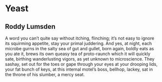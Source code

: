 # Yeast
## Roddy Lumsden
A word you can’t quite say
without itching, flinching; it’s not easy
to ignore its squirming appetite, stay
your primal juddering. And yes, at
night, each microbe gurns in the salty sea
of gut and gullet, born again, boldly eats
as you ate it, brews its own queasy tea
of proto-raunch which it will quickly sate,
birthing wanderlusting vigors, as yet
unknown to microscience. They sashay, set
out for the toes or gape through your eyes at
your drooping lids, your fat bunch of keys, at
this internal motel’s boss, bellhop, lackey, sat
in the throne of his slumber, a mercy seat.